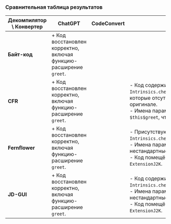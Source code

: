 ### Сравнительная таблица результатов

| **Декомпилятор \ Конвертер** | **ChatGPT**                                                       | **CodeConvert** | **J2K**                                                                                                                                                      |
|------------------------------|-------------------------------------------------------------------|-----------------|--------------------------------------------------------------------------------------------------------------------------------------------------------------|
| **Байт-код**                 | + Код восстановлен корректно, включая функцию-расширение `greet`. |                 |                                                                                                                                                              |
| **CFR**                      | + Код восстановлен корректно, включая функцию-расширение `greet`. |                 | - Код содержит вызовы `Intrinsics.checkNotNullParameter`, которые отсутствуют в оригинале.<br>- Имена параметров имеют вид `$this$greet`, что не стандартно. |
| **Fernflower**               | + Код восстановлен корректно, включая функцию-расширение `greet`. |                 | - Присутствуют вызовы `Intrinsics.checkNotNullParameter`.<br>- Имена параметров нестандартные (`$this$greet`).<br>- Код помещён в объект `ExtensionJ2K`.     |
| **JD-GUI**                   | + Код восстановлен корректно, включая функцию-расширение `greet`. |                 | - Код содержит вызовы `Intrinsics.checkNotNullParameter`.<br>- Имена параметров нестандартные.<br>- Код помещён в объект `ExtensionJ2K`.                     |